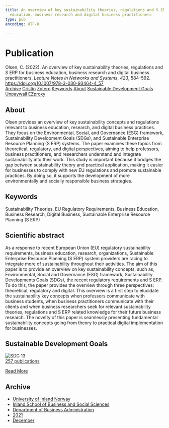 ```yaml
---
title: An overview of key sustainability theories, regulations and S ERP for business
  education, business research and digital business practitioners
type: pub
encoding: UTF-8

---
```

<h1>Publication</h1>
<article id="csl-bib-container-3C3VB9U4" class="csl-bib-container">
  <div class="csl-bib-body"> <div class="csl-entry">Olsen, C. (2022). An overview of key sustainability theories, regulations and S ERP for business education, business research and digital business practitioners. <i>Lecture Notes in Networks and Systems</i>, <i>423</i>, 584–592. <a href="https://doi.org/10.1007/978-3-030-93464-4_57">https://doi.org/10.1007/978-3-030-93464-4_57</a></div> </div>
  <div class="csl-bib-buttons">
    <a href="#taxonomy-article-3C3VB9U4" alt="archive" class="csl-bib-button">Archive</a>
    <a href="https://app.cristin.no/results/show.jsf?id=1965536" alt="Cristin" class="csl-bib-button">Cristin</a>
    <a href="http://zotero.org/groups/5881554/items/3C3VB9U4" alt="Zotero" class="csl-bib-button">Zotero</a>
    <a href="#keywords-article-3C3VB9U4" alt="keywords" class="csl-bib-button">Keywords</a>
    <a href="#about-article-3C3VB9U4" alt="about_pub" class="csl-bib-button">About</a>
    <a href="#sdg-article-3C3VB9U4" alt="sdg" class="csl-bib-button">Sustainable Development Goals</a>
    <a href="https://doi.org/10.1007/978-3-030-93464-4_57" alt="Unpaywall" class="csl-bib-button">Unpaywall</a>
    <a href="https://doi.org/10.1007/978-3-030-93464-4_57" alt="EZproxy" class="csl-bib-button">EZproxy</a>
  </div>
  <div id="csl-bib-meta-container-3C3VB9U4"></div>
</article>
<div id="csl-bib-meta-3C3VB9U4" class="csl-bib-meta">
  <article id="about-article-3C3VB9U4" class="about_pub-article">
    <h1>About</h1>
    Olsen provides an overview of key sustainability concepts and regulations relevant to business education, research, and digital business practices. They focus on the Environmental, Social, and Governance (ESG) framework, Sustainability Development Goals (SDGs), and Sustainable Enterprise Resource Planning (S ERP) systems. The paper examines these topics from theoretical, regulatory, and digital perspectives, aiming to help professors, business practitioners, and researchers understand and integrate sustainability into their work. This study is important because it bridges the gap between sustainability theory and practical application, making it easier for businesses to comply with new EU regulations and promote sustainable practices. By doing so, it supports the development of more environmentally and socially responsible business strategies.
  </article>
  <article id="keywords-article-3C3VB9U4" class="keywords-article">
    <h1>Keywords</h1>
    Sustainability Theories, EU Regulatory Requirements, Business Education, Business Research, Digital Business, Sustainable Enterprise Resource Planning (S ERP)
  </article>
  <article id="abstract-article-3C3VB9U4" class="abstract-article">
    <h1>Scientific abstract</h1>
    As a response to recent European Union (EU) regulatory sustainability requirements, business education, research, organizations, Sustainable Enterprise Resource Planning (S ERP) system providers are racing to integrate more of sustainability throughout their activities. The aim of this paper is to provide an overview on key sustainability concepts, such as, Environmental, Social and Governance (ESG) framework, Sustainability Developments Goals (SDGs), the recent regulatory requirements and S ERP. To do this, the paper provides the overview through three perspectives: theoretical, regulatory and digital. This overview is a first step to elucidate the sustainability key concepts when professors communicate with business students, when business practitioners communicate with their clients and when business researchers seek for relevant sustainability theories, regulations and S ERP related knowledge for their future business research. The novelty of this paper is seamlessly presenting fundamental sustainability concepts going from theory to practical digital implementation for businesses.
  </article>
  <article id="sdg-article-3C3VB9U4" class="sdg-article">
    <h1>Sustainable Development Goals</h1>
    <div class="sdg-container"><div id="sdg13" class="sdg">
        <img src="{{< params subfolder >}}images/sdg/sdg13_en.png" class="image" alt="SDG 13">
        <div class="sdg-overlay">
          <a href="{{< params subfolder >}}en/archive/?sdg=13#archive" class="sdg-publication-count"><span>257</span> publications</a>
          <p><a href="https://sdgs.un.org/goals/goal13" class="sdg-read-more">Read More</a></p>
        </div>
      </div></div>
  </article>
  <article id="taxonomy-article-3C3VB9U4" class="taxonomy-article">
    <h1>Archive</h1>
    <ul>
      <li><a href="{{< params subfolder >}}en/archive/?key=3DCRN523">University of Inland Norway</a></li>
      <li><a href="{{< params subfolder >}}en/archive/?key=DU8Q9LN9">Inland School of Business and Social Sciences</a></li>
      <li><a href="{{< params subfolder >}}en/archive/?key=3IQA89I8">Department of Business Administration</a></li>
      <li><a href="{{< params subfolder >}}en/archive/?key=39DV3H9E">2021</a></li>
      <li><a href="{{< params subfolder >}}en/archive/?key=ZCILB8E7">December</a></li>
    </ul>
  </article>
</div>
